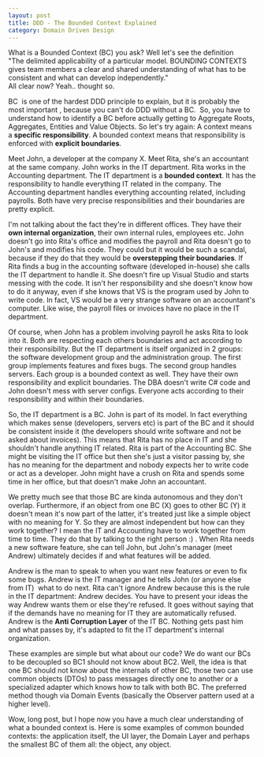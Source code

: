 ```yaml
---
layout: post
title: DDD - The Bounded Context Explained
category: Domain Driven Design
---
```


What is a Bounded Context (BC) you ask? Well let's see the definition  
"The delimited applicability of a particular model. BOUNDING CONTEXTS gives team members a clear and shared understanding of what has to be consistent and what can develop independently."  
All clear now? Yeah.. thought so.

 BC  is one of the hardest DDD principle to explain, but it is probably the most important , because you can't do DDD without a BC.  So, you have to understand how to identify a BC before actually getting to Aggregate Roots, Aggregates, Entities and Value Objects. So let's try again: A context means a **specific responsibility**. A bounded context means that responsibility is enforced with **explicit boundaries**.

 Meet John, a developer at the company X. Meet Rita, she's an accountant at the same company. John works in the IT department. Rita works in the Accounting department. The IT department is a **bounded context**. It has the responsibility to handle everything IT related in the company. The Accounting department handles everything accounting related, including payrolls. Both have very precise responsibilities and their boundaries are pretty explicit.

 I'm not talking about the fact they're in different offices. They have their **own internal organization**, their own internal rules, employees etc. John doesn't go into Rita's office and modifies the payroll and Rita doesn't go to John's and modifies his code. They could but it would be such a scandal, because if they do that they would be **overstepping their boundaries**. If Rita finds a bug in the accounting software (developed in-house) she calls the IT department to handle it. She doesn't fire up Visual Studio and starts messing with the code. It isn't her responsibility and she doesn't know how to do it anyway, even if she knows that VS is the program used by John to write code. In fact, VS would be a very strange software on an accountant's computer. Like wise, the payroll files or invoices have no place in the IT department.

 Of course, when John has a problem involving payroll he asks Rita to look into it. Both are respecting each others boundaries and act according to their responsibility. But the IT department is itself organized in 2 groups:  the software development group and the administration group. The first group implements features and fixes bugs. The second group handles servers. Each group is a bounded context as well. They have their own responsibility and explicit boundaries. The DBA doesn't write C# code and John doesn't mess with server configs. Everyone acts according to their responsibility and within their boundaries.

 So, the IT department is a BC. John is part of its model. In fact everything which makes sense (developers, servers etc) is part of the BC and it should be consistent inside it (the developers should write software and not be asked about invoices). This means that Rita has no place in IT and she shouldn't handle anything IT related. Rita is part of the Accounting BC. She might be visiting the IT office but then she's just a visitor passing by, she has no meaning for the department and nobody expects her to write code or act as a developer. John might have a crush on Rita and spends some time in her office, but that doesn't make John an accountant.

 We pretty much see that those BC are kinda autonomous and they don't overlap. Furthermore, if an object from one BC (X) goes to other BC (Y) it doesn't mean it's now part of the latter, it's treated just like a simple object with no meaning for Y. So they are almost independent but how can they work together? I mean the IT and Accounting have to work together from time to time. They do that by talking to the right person :) . When Rita needs a new software feature, she can tell John, but John's manager (meet Andrew) ultimately decides if and what features will be added.

 Andrew is the man to speak to when you want new features or even to fix some bugs. Andrew is the IT manager and he tells John (or anyone else from IT)  what to do next. Rita can't ignore Andrew because this is the rule in the IT department: Andrew decides. You have to present your ideas the way Andrew wants them or else they're refused. It goes without saying that if the demands have no meaning for IT they are automatically refused. Andrew is the **Anti Corruption Layer** of the IT BC. Nothing gets past him and what passes by, it's adapted to fit the IT department's internal organization.

 These examples are simple but what about our code? We do want our BCs to be decoupled so BC1 should not know about BC2. Well, the idea is that one BC should not know about the internals of other BC, those two can use common objects (DTOs) to pass messages directly one to another or a specialized adapter which knows how to talk with both BC. The preferred method though via Domain Events (basically the Observer pattern used at a higher level).

 Wow, long post, but I hope now you have a much clear understanding of what a bounded context is. Here is some examples of common bounded contexts: the application itself, the UI layer, the Domain Layer and perhaps the smallest BC of them all: the object, any object.


